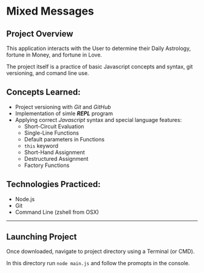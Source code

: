 # Mixed Messages

## Project Overview

This application interacts with the User to determine their Daily Astrology, fortune in Money, and fortune in Love.


The project itself is a practice of basic Javascript concepts and syntax, git versioning, and comand line use.

## Concepts Learned:
- Project versioning with _Git_ and _GitHub_
- Implementation of simle _**REPL**_ program
- Applying correct _Javascript_ syntax and special language features:
  - Short-Circuit Evaluation
  - Single-Line Functions
  - Default parameters in Functions
  - `this` keyword
  - Short-Hand Assignment
  - Destructured Assignment
  - Factory Functions


## Technologies Practiced:
- Node.js
- Git
- Command Line (zshell from OSX)

---
## Launching Project

Once downloaded, navigate to project directory using a Terminal (or CMD).

In this directory run `node main.js` and follow the promopts in the console.